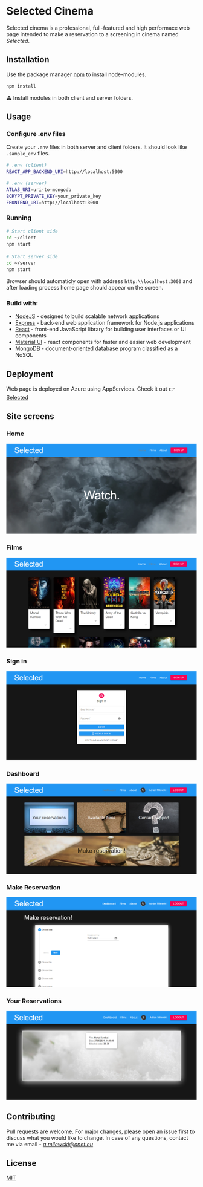 # Selected Cinema

Selected cinema is a professional, full-featured and high performace web page intended to make a reservation to a screening in cinema named *Selected*. 

## Installation

Use the package manager [npm](https://nodejs.org/en/download/) to install node-modules.

```bash
npm install
```

⚠️ Install modules in both client and server folders.

## Usage

### Configure .env files

Create your `.env` files in both server and client folders. It should look like `.sample_env` files.


```bash
# .env (client)
REACT_APP_BACKEND_URI=http://localhost:5000
```

```bash
# .env (server)
ATLAS_URI=uri-to-mongodb
BCRYPT_PRIVATE_KEY=your_private_key
FRONTEND_URI=http://localhost:3000
```

### Running

```bash
# Start client side
cd ~/client
npm start

# Start server side
cd ~/server
npm start
```

Browser should automaticly open with address `http:\\localhost:3000` and after loading process home page should appear on the screen. 

### Build with:
- [NodeJS](https://nodejs.org/en/) -  designed to build scalable network applications
- [Express](https://expressjs.com/) - back-end web application framework for Node.js applications
- [React](https://reactjs.org/) - front-end JavaScript library for building user interfaces or UI components
- [Material UI](https://material-ui.com/) - react components for faster and easier web development
- [MongoDB](https://www.mongodb.com/) - document-oriented database program classified as a NoSQL

## Deployment

Web page is deployed on Azure using AppServices. Check it out 👉 [Selected](http://selected-cinema.azurewebsites.net/)

## Site screens

### Home
![](https://raw.githubusercontent.com/milewsa3/selected-cinema/master/documentation/images/home.png?token=ANOB2QJD4GHNFX3FQ2UCBTTAXCRBA)

### Films
![](https://raw.githubusercontent.com/milewsa3/selected-cinema/master/documentation/images/films.png?token=ANOB2QOXI66A6CNLHUV3RI3AXCRCO)

### Sign in
![](https://raw.githubusercontent.com/milewsa3/selected-cinema/master/documentation/images/signIn.png?token=ANOB2QJ6N32BSHCL5JJDDALAXCRDO)

### Dashboard
![](https://raw.githubusercontent.com/milewsa3/selected-cinema/master/documentation/images/dashboard.png?token=ANOB2QPRCS5GZOG2CXN54NLAXCREO)

### Make Reservation
![](https://raw.githubusercontent.com/milewsa3/selected-cinema/master/documentation/images/makeReservation.png?token=ANOB2QJWUMMN6KQVULBPDSTAXCRFC)

### Your Reservations
![](https://raw.githubusercontent.com/milewsa3/selected-cinema/master/documentation/images/yourReservations.png?token=ANOB2QKNCVSJFTES3AHE52TAXCRFS)


## Contributing
Pull requests are welcome. For major changes, please open an issue first to discuss what you would like to change. In case of any questions, contact me via email - *a.milewski@onet.eu*

## License
[MIT](https://choosealicense.com/licenses/mit/)